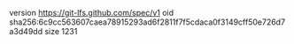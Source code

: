 version https://git-lfs.github.com/spec/v1
oid sha256:6c9cc563607caea78915293ad6f2811f7f5cdaca0f3149cff50e726d7a3d49dd
size 1231
